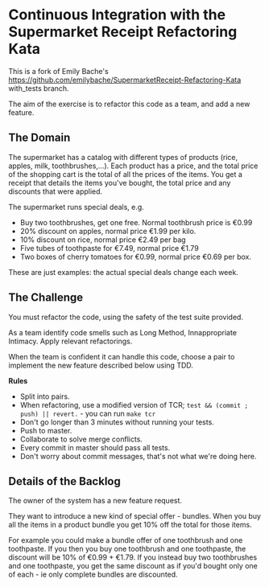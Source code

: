 # Continuous Integration with the Supermarket Receipt Refactoring Kata

This is a fork of Emily Bache's https://github.com/emilybache/SupermarketReceipt-Refactoring-Kata with\_tests branch.

The aim of the exercise is to refactor this code as a team, and add a new feature. 

## The Domain

The supermarket has a catalog with different types of products (rice, apples, milk, toothbrushes,...). Each product has a price, and the total price of the shopping cart is the total of all the prices of the items. You get a receipt that details the items you've bought, the total price and any discounts that were applied.

The supermarket runs special deals, e.g.
 - Buy two toothbrushes, get one free. Normal toothbrush price is €0.99
 - 20% discount on apples, normal price €1.99 per kilo.
 - 10% discount on rice, normal price €2.49 per bag
 - Five tubes of toothpaste for €7.49, normal price €1.79
 - Two boxes of cherry tomatoes for €0.99, normal price €0.69 per box.

These are just examples: the actual special deals change each week.

## The Challenge

You must refactor the code, using the safety of the test suite provided.

As a team identify code smells such as Long Method, Innappropriate Intimacy. Apply relevant refactorings.

When the team is confident it can handle this code, choose a pair to implement the new feature described below using TDD.

**Rules**

* Split into pairs.
* When refactoring, use a modified version of TCR; `test && (commit ; push) || revert.` - you can run `make tcr`
* Don't go longer than 3 minutes without running your tests.
* Push to master.
* Collaborate to solve merge conflicts.
* Every commit in master should pass all tests.
* Don't worry about commit messages, that's not what we're doing here.

## Details of the Backlog 

The owner of the system has a new feature request.

They want to introduce a new kind of special offer - bundles. 
When you buy all the items in a product bundle you get 10% off the 
total for those items. 

For example you could make a bundle offer of 
one toothbrush and one toothpaste. 
If you then you buy one toothbrush and one toothpaste, 
the discount will be 10% of €0.99 + €1.79. 
If you instead buy two toothbrushes and one toothpaste, 
you get the same discount as if you'd bought 
only one of each - ie only complete bundles are discounted.

